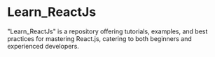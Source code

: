 # Learn_ReactJs
"Learn_ReactJs" is a repository offering tutorials, examples, and best practices for mastering React.js, catering to both beginners and experienced developers.
